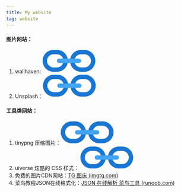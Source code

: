 ```yaml
---
title: My website
tag: website
---
```


#### 图片网站：

1. wallhaven: [![Iconfinder：](/assets//svg/ic-link.svg)](https://wallhaven.cc/)
2. Unsplash：[![Iconfinder：](/assets//svg/ic-link.svg)](https://mani-unsplash-clone.netlify.app/)

#### 工具类网站：

1. tinypng 压缩图片：[![Iconfinder：](/assets//svg/ic-link.svg)](https://tinypng.com/)
2. uiverse 炫酷的 CSS 样式： [![Iconfinder：](/assets//svg/ic-link.svg)](https://uiverse.io/)
3. 免费的图片CDN网站：[TG 图床 (imgtg.com)](https://imgtg.com/)
4. 菜鸟教程JSON在线格式化：[JSON 在线解析 菜鸟工具 (runoob.com)](https://c.runoob.com/front-end/53/)
